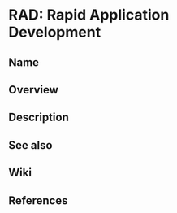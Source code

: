 # RAD: Rapid Application Development

## Name

## Overview

## Description

## See also

## Wiki

## References
